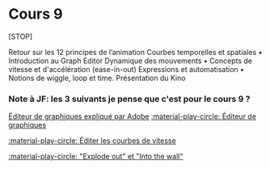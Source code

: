 # Cours 9    

[STOP]

Retour sur les 12 principes de l’animation
Courbes temporelles et spatiales
• Introduction au Graph Editor
Dynamique des mouvements
• Concepts de vitesse et d'accélération (ease-in-out)
Expressions et automatisation
• Notions de wiggle, loop et time.
Présentation du Kino

### Note à JF: les 3 suivants je pense que c'est pour le cours 9 ?
[Éditeur de graphiques expliqué par Adobe](https://helpx.adobe.com/ca_fr/after-effects/using/animation-basics.html#the_graph_editor)
[:material-play-circle: Éditeur de graphiques]()

[:material-play-circle: Éditer les courbes de vitesse]()

[:material-play-circle: "Explode out" et "Into the wall"]()

